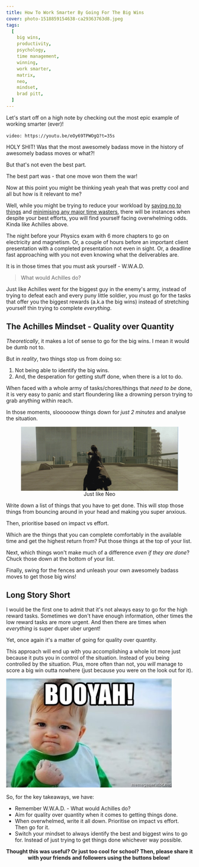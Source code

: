 ```yaml
---
title: How To Work Smarter By Going For The Big Wins
cover: photo-1518859154638-ca29363763d8.jpeg
tags:
  [
    big wins,
    productivity,
    psychology,
    time management,
    winning,
    work smarter,
    matrix,
    neo,
    mindset,
    brad pitt,
  ]
---
```


Let's start off on a high note by checking out the most epic example of working smarter (ever)!

`video: https://youtu.be/eOy69TPWOgQ?t=35s`

HOLY SHIT! Was that the most awesomely badass move in the history of awesomely badass moves or what?!

But that's not even the best part.

The best part was - that one move won them the war!

Now at this point you might be thinking yeah yeah that was pretty cool and all but how is it relevant to me?

Well, while you might be trying to reduce your workload by <a href="http://www.thecodetoawesome.com/how-to-make-the-most-of-every-second-you-got/" target="_blank">saying no to things</a> and <a href="http://www.thecodetoawesome.com/the-suitcase-of-life/" target="_blank">minimising any major time wasters</a>, there will be instances when despite your best efforts, you will find yourself facing overwhelming odds. Kinda like Achilles above.

The night before your Physics exam with 6 more chapters to go on electricity and magnetism. Or, a couple of hours before an important client presentation with a completed presentation not even in sight. Or, a deadline fast approaching with you not even knowing what the deliverables are.

It is in those times that you must ask yourself - W.W.A.D.

> What would Achilles do?

Just like Achilles went for the biggest guy in the enemy's army, instead of trying to defeat each and every puny little soldier, you must go for the tasks that offer you the biggest rewards (a.k.a the big wins) instead of stretching yourself thin trying to complete _everything_.

## The Achilles Mindset - Quality over Quantity

_Theoretically_, it makes a lot of sense to go for the big wins. I mean it would be dumb not to.

But in _reality_, two things stop us from doing so:

1. Not being able to identify the big wins.
2. And, the desperation for getting stuff done, when there is a lot to do.

When faced with a whole army of tasks/chores/things that _need to be_ done, it is very easy to panic and start floundering like a drowning person trying to grab anything within reach.

In those moments, sloooooow things down for _just 2 minutes_ and analyse the situation.

<p style="flex-direction: column;align-items: center;display: flex;">
<img src="bullet-time.gif" alt="Bullet time" />Just like Neo</p>

Write down a list of things that you have to get done. This will stop those things from bouncing around in your head and making you super anxious.

Then, prioritise based on impact vs effort.

Which are the things that you can complete comfortably in the available time and get the highest return from? Put those things at the top of your list.

Next, which things won't make much of a difference _even if they are done_? Chuck those down at the bottom of your list.

Finally, swing for the fences and unleash your own awesomely badass moves to get those big wins!

## Long Story Short

I would be the first one to admit that it's not always easy to go for the high reward tasks. Sometimes we don't have enough information, other times the low reward tasks are more urgent. And then there are times when _everything_ is super duper uber urgent!

Yet, once again it's a matter of going for quality over quantity.

This approach will end up with you accomplishing a whole lot more just because it puts you in control of the situation. Instead of you being controlled by the situation. Plus, more often than not, you _will_ manage to score a big win outta nowhere (just because you were on the look out for it).

<img src="booyah.jpg" alt="Booyah!" />

So, for the key takeaways, we have:

- Remember W.W.A.D. - What would Achilles do?
- Aim for quality over quantity when it comes to getting things done.
- When overwhelmed, write it all down. Prioritise on impact vs effort. Then go for it.
- Switch your mindset to always identify the best and biggest wins to go for. Instead of just trying to get things done whichever way possible.

<p style="text-align: center;"><strong>Thought this was useful? Or just too cool for school? Then, please share it with your friends and followers using the buttons below! </strong></p>
